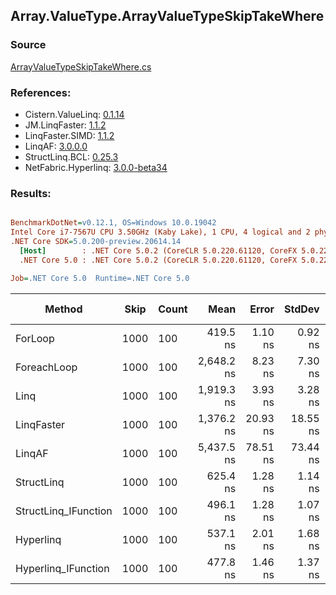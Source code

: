 ﻿## Array.ValueType.ArrayValueTypeSkipTakeWhere

### Source
[ArrayValueTypeSkipTakeWhere.cs](../LinqBenchmarks/Array/ValueType/ArrayValueTypeSkipTakeWhere.cs)

### References:
- Cistern.ValueLinq: [0.1.14](https://www.nuget.org/packages/Cistern.ValueLinq/0.1.14)
- JM.LinqFaster: [1.1.2](https://www.nuget.org/packages/JM.LinqFaster/1.1.2)
- LinqFaster.SIMD: [1.1.2](https://www.nuget.org/packages/LinqFaster.SIMD/1.0.3)
- LinqAF: [3.0.0.0](https://www.nuget.org/packages/LinqAF/3.0.0.0)
- StructLinq.BCL: [0.25.3](https://www.nuget.org/packages/StructLinq.BCL/0.25.3)
- NetFabric.Hyperlinq: [3.0.0-beta34](https://www.nuget.org/packages/NetFabric.Hyperlinq/3.0.0-beta34)

### Results:
``` ini

BenchmarkDotNet=v0.12.1, OS=Windows 10.0.19042
Intel Core i7-7567U CPU 3.50GHz (Kaby Lake), 1 CPU, 4 logical and 2 physical cores
.NET Core SDK=5.0.200-preview.20614.14
  [Host]        : .NET Core 5.0.2 (CoreCLR 5.0.220.61120, CoreFX 5.0.220.61120), X64 RyuJIT
  .NET Core 5.0 : .NET Core 5.0.2 (CoreCLR 5.0.220.61120, CoreFX 5.0.220.61120), X64 RyuJIT

Job=.NET Core 5.0  Runtime=.NET Core 5.0  

```
|               Method | Skip | Count |       Mean |    Error |   StdDev | Ratio | RatioSD |  Gen 0 | Gen 1 | Gen 2 | Allocated |
|--------------------- |----- |------ |-----------:|---------:|---------:|------:|--------:|-------:|------:|------:|----------:|
|              ForLoop | 1000 |   100 |   419.5 ns |  1.10 ns |  0.92 ns |  1.00 |    0.00 |      - |     - |     - |         - |
|          ForeachLoop | 1000 |   100 | 2,648.2 ns |  8.23 ns |  7.30 ns |  6.31 |    0.02 | 0.0153 |     - |     - |      32 B |
|                 Linq | 1000 |   100 | 1,919.3 ns |  3.93 ns |  3.28 ns |  4.58 |    0.01 | 0.1183 |     - |     - |     248 B |
|           LinqFaster | 1000 |   100 | 1,376.2 ns | 20.93 ns | 18.55 ns |  3.28 |    0.04 | 6.7558 |     - |     - |   14136 B |
|               LinqAF | 1000 |   100 | 5,437.5 ns | 78.51 ns | 73.44 ns | 12.95 |    0.19 |      - |     - |     - |         - |
|           StructLinq | 1000 |   100 |   625.4 ns |  1.28 ns |  1.14 ns |  1.49 |    0.00 | 0.0458 |     - |     - |      96 B |
| StructLinq_IFunction | 1000 |   100 |   496.1 ns |  1.28 ns |  1.07 ns |  1.18 |    0.00 |      - |     - |     - |         - |
|            Hyperlinq | 1000 |   100 |   537.1 ns |  2.01 ns |  1.68 ns |  1.28 |    0.00 |      - |     - |     - |         - |
|  Hyperlinq_IFunction | 1000 |   100 |   477.8 ns |  1.46 ns |  1.37 ns |  1.14 |    0.00 |      - |     - |     - |         - |
